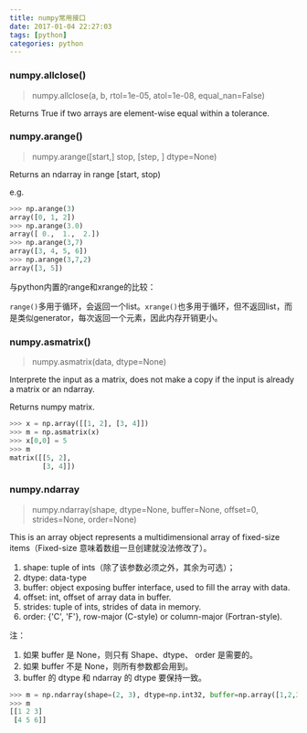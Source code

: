 ```yaml
---
title: numpy常用接口
date: 2017-01-04 22:27:03
tags: [python]
categories: python
---
```


### numpy.allclose()

> numpy.allclose(a, b, rtol=1e-05, atol=1e-08, equal_nan=False)

Returns True if two arrays are element-wise equal within a tolerance.

### numpy.arange()

> numpy.arange([start,] stop, [step, ] dtype=None)

Returns an ndarray in range [start, stop)

e.g. 

```python
>>> np.arange(3)
array([0, 1, 2])
>>> np.arange(3.0)
array([ 0.,  1.,  2.])
>>> np.arange(3,7)
array([3, 4, 5, 6])
>>> np.arange(3,7,2)
array([3, 5])
```

与python内置的range和xrange的比较：

`range()`多用于循环，会返回一个list。`xrange()`也多用于循环，但不返回list，而是类似generator，每次返回一个元素，因此内存开销更小。

### numpy.asmatrix()

> numpy.asmatrix(data, dtype=None)

Interprete the input as a matrix, does not make a copy if the input is already a matrix or an ndarray.

Returns numpy matrix.

```python
>>> x = np.array([[1, 2], [3, 4]])
>>> m = np.asmatrix(x)
>>> x[0,0] = 5
>>> m
matrix([[5, 2],
        [3, 4]])
```

### numpy.ndarray

> numpy.ndarray(shape, dtype=None, buffer=None, offset=0, strides=None, order=None)

This is an array object represents a multidimensional array of fixed-size items（Fixed-size 意味着数组一旦创建就没法修改了）。

1. shape: tuple of ints（除了该参数必须之外，其余为可选）；
2. dtype: data-type
3. buffer: object exposing buffer interface, used to fill the array with data.
4. offset: int, offset of array data in buffer.
5. strides: tuple of ints, strides of data in memory.
6. order: {'C', 'F'}, row-major (C-style) or column-major (Fortran-style).

注：

1. 如果 buffer 是 None，则只有 Shape、dtype、 order 是需要的。
2. 如果 buffer 不是 None，则所有参数都会用到。
3. buffer 的 dtype 和 ndarray 的 dtype 要保持一致。

```python
>>> m = np.ndarray(shape=(2, 3), dtype=np.int32, buffer=np.array([1,2,3,4,5,6], dtype=np.int32))
>>> m
[[1 2 3]
 [4 5 6]]
```







